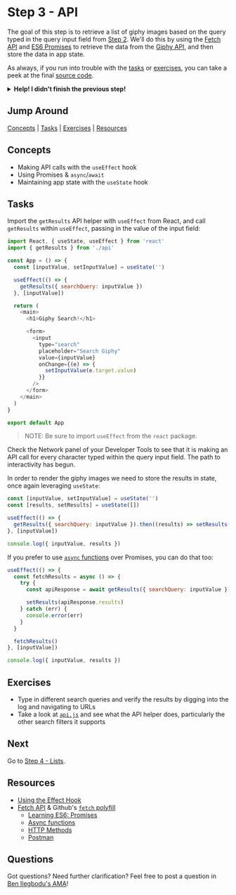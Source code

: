 # Step 3 - API

The goal of this step is to retrieve a list of giphy images based on the query typed in the query input field from [Step 2](../02-query-field). We'll do this by using the [Fetch API](https://developer.mozilla.org/en-US/docs/Web/API/Fetch_API) and [ES6 Promises](http://www.benmvp.com/learning-es6-promises/) to retrieve the data from the [Giphy API](https://developers.giphy.com/docs/api/endpoint/), and then store the data in app state.

As always, if you run into trouble with the [tasks](#tasks) or [exercises](#exercises), you can take a peek at the final [source code](./).

<details>
  <summary><b>Help! I didn't finish the previous step!</b></summary>

If you didn't successfully complete the previous step, you can jump right in by copying the step.

Complete the [setup instructions](../00-begin) if you have not yet followed them.

Ensure you're in the root folder of the repo:

```sh
cd react-workshop
```

Remove the existing workshop directory if you had previously started elsewhere:

```sh
rm -rf src/workshop
```

Copy the previous step as a starting point:

```sh
cp -r src/react/02-query-field src/workshop
```

Ensure [`src/index.js`](../../index.js#L3) is still pointing to the `workshop` App:

```js
import App from './workshop/App'
```

Start the app:

```sh
npm start
```

After the app is initially built, a new browser window should open up at [http://localhost:3000/](http://localhost:3000/), and you should be able to continue on with the tasks below.

</details>

## Jump Around

[Concepts](#concepts) | [Tasks](#tasks) | [Exercises](#exercises) | [Resources](#resources)

## Concepts

- Making API calls with the `useEffect` hook
- Using Promises & `async`/`await`
- Maintaining app state with the `useState` hook

## Tasks

Import the `getResults` API helper with `useEffect` from React, and call `getResults` within `useEffect`, passing in the value of the input field:

```js
import React, { useState, useEffect } from 'react'
import { getResults } from './api'

const App = () => {
  const [inputValue, setInputValue] = useState('')

  useEffect(() => {
    getResults({ searchQuery: inputValue })
  }, [inputValue])

  return (
    <main>
      <h1>Giphy Search!</h1>

      <form>
        <input
          type="search"
          placeholder="Search Giphy"
          value={inputValue}
          onChange={(e) => {
            setInputValue(e.target.value)
          }}
        />
      </form>
    </main>
  )
}

export default App
```

> NOTE: Be sure to import `useEffect` from the `react` package.

Check the Network panel of your Developer Tools to see that it is making an API call for every character typed within the query input field. The path to interactivity has begun.

In order to render the giphy images we need to store the results in state, once again leveraging `useState`:

```js
const [inputValue, setInputValue] = useState('')
const [results, setResults] = useState([])

useEffect(() => {
  getResults({ searchQuery: inputValue }).then((results) => setResults(results))
}, [inputValue])

console.log({ inputValue, results })
```

If you prefer to use [`async` functions](https://developer.mozilla.org/en-US/docs/Web/JavaScript/Reference/Statements/async_function) over Promises, you can do that too:

```js
useEffect(() => {
  const fetchResults = async () => {
    try {
      const apiResponse = await getResults({ searchQuery: inputValue })

      setResults(apiResponse.results)
    } catch (err) {
      console.error(err)
    }
  }

  fetchResults()
}, [inputValue])

console.log({ inputValue, results })
```

## Exercises

- Type in different search queries and verify the results by digging into the log and navigating to URLs
- Take a look at [`api.js`](./api.js) and see what the API helper does, particularly the other search filters it supports

## Next

Go to [Step 4 - Lists](../04-lists/).

## Resources

- [Using the Effect Hook](https://reactjs.org/docs/hooks-effect.html)
- [Fetch API](https://developer.mozilla.org/en-US/docs/Web/API/Fetch_API) & Github's [`fetch` polyfill](https://github.com/github/fetch)
  - [Learning ES6: Promises](http://www.benmvp.com/learning-es6-promises/)
  - [Async functions](https://developer.mozilla.org/en-US/docs/Web/JavaScript/Reference/Statements/async_function)
  - [HTTP Methods](http://restfulapi.net/http-methods/)
  - [Postman](https://www.getpostman.com/)

## Questions

Got questions? Need further clarification? Feel free to post a question in [Ben Ilegbodu's AMA](http://www.benmvp.com/ama/)!
